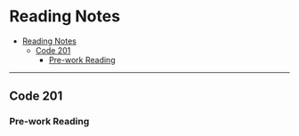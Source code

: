 # Reading Notes
- [Reading Notes](#reading-notes)
  - [Code 201](#code-201)
    - [Pre-work Reading](#pre-work-reading)
---
## Code 201

### Pre-work Reading
